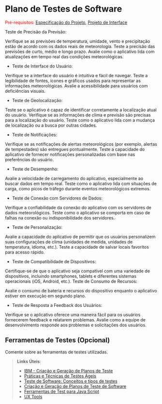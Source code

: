 # Plano de Testes de Software

<span style="color:red">Pré-requisitos: <a href="2-Especificação do Projeto.md"> Especificação do Projeto</a></span>, <a href="3-Projeto de Interface.md"> Projeto de Interface</a>

Teste de Precisão da Previsão:

Verifique se as previsões de temperatura, umidade, vento e precipitação estão de acordo com os dados reais de meteorologia.
Teste a precisão das previsões de curto, médio e longo prazo.
Avalie como o aplicativo lida com atualizações em tempo real das condições meteorológicas.

- Teste de Interface do Usuário:

Verifique se a interface do usuário é intuitiva e fácil de navegar.
Teste a legibilidade de fontes, ícones e gráficos usados para representar as informações meteorológicas.
Avalie a acessibilidade para usuários com deficiências visuais.

- Teste de Geolocalização:

Teste se o aplicativo é capaz de identificar corretamente a localização atual do usuário.
Verifique se as informações de clima e previsão são precisas para a localização do usuário.
Teste como o aplicativo lida com a mudança de localização ou a busca por outras cidades.

- Teste de Notificações:

Verifique se as notificações de alertas meteorológicos (por exemplo, alertas de tempestades) são entregues pontualmente.
Teste a capacidade do aplicativo de fornecer notificações personalizadas com base nas preferências do usuário.

- Teste de Desempenho:

Avalie a velocidade de carregamento do aplicativo, especialmente ao buscar dados em tempo real.
Teste como o aplicativo lida com situações de carga, como picos de tráfego durante eventos meteorológicos extremos.

- Teste de Conexão com Servidores de Dados:

Verifique a confiabilidade da conexão do aplicativo com os servidores de dados meteorológicos.
Teste como o aplicativo se comporta em caso de falhas na conexão ou indisponibilidade dos servidores.

- Teste de Personalização:

Avalie a capacidade do aplicativo de permitir que os usuários personalizem suas configurações de clima (unidades de medida, unidades de temperatura, idioma, etc.).
Teste a capacidade de salvar locais favoritos para acesso rápido.

- Teste de Compatibilidade de Dispositivos:

Certifique-se de que o aplicativo seja compatível com uma variedade de dispositivos, incluindo smartphones, tablets e diferentes sistemas operacionais (iOS, Android, etc.).
Teste de Consumo de Recursos:

Avalie o consumo de bateria e recursos do dispositivo enquanto o aplicativo estiver em execução em segundo plano.

- Teste de Resposta a Feedback dos Usuários:

Verifique se o aplicativo oferece uma maneira fácil para os usuários fornecerem feedback e relatarem problemas.
Avalie como a equipe de desenvolvimento responde aos problemas e solicitações dos usuários.
 
## Ferramentas de Testes (Opcional)

Comente sobre as ferramentas de testes utilizadas.
 
> **Links Úteis**:
> - [IBM - Criação e Geração de Planos de Teste](https://www.ibm.com/developerworks/br/local/rational/criacao_geracao_planos_testes_software/index.html)
> - [Práticas e Técnicas de Testes Ágeis](http://assiste.serpro.gov.br/serproagil/Apresenta/slides.pdf)
> -  [Teste de Software: Conceitos e tipos de testes](https://blog.onedaytesting.com.br/teste-de-software/)
> - [Criação e Geração de Planos de Teste de Software](https://www.ibm.com/developerworks/br/local/rational/criacao_geracao_planos_testes_software/index.html)
> - [Ferramentas de Test para Java Script](https://geekflare.com/javascript-unit-testing/)
> - [UX Tools](https://uxdesign.cc/ux-user-research-and-user-testing-tools-2d339d379dc7)

